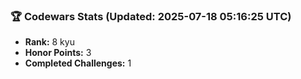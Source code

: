 ### 🏆 Codewars Stats (Updated: 2025-07-18 05:16:25 UTC)

- **Rank:** 8 kyu
- **Honor Points:** 3
- **Completed Challenges:** 1
